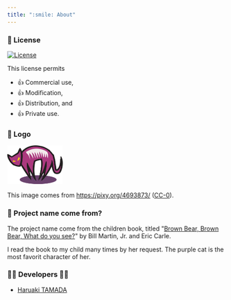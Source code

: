 ```yaml
---
title: ":smile: About"
---
```


### :scroll: License

[![License](https://img.shields.io/badge/License-WTFPL-blue.svg)](https://github.com/tamada/purplecat/blob/main/LICENSE)

This license permits

- :+1: Commercial use, 
- :+1: Modification, 
- :+1: Distribution, and 
- :+1: Private use.

### :jack_o_lantern: Logo

![purplecat](https://github.com/tamadalab/purplecat/raw/main/site/static/images/purplecat_128.png)

This image comes from https://pixy.org/4693873/ ([CC-0](https://creativecommons.org/publicdomain/zero/1.0)).

### :name_badge: Project name come from?

The project name come from the children book, titled "[Brown Bear, Brown Bear, What do you see?](https://www.amazon.com/dp/B07BZS8RS9)" by Bill Martin, Jr. and Eric Carle.

I read the book to my child many times by her request.
The purple cat is the most favorit character of her.

### :woman_office_worker: Developers :man_office_worker:

* [Haruaki TAMADA](https://github.com/tamada)
